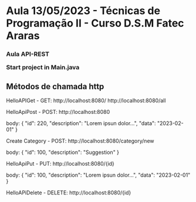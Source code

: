 # Aula 13/05/2023 - Técnicas de Programação II - Curso D.S.M Fatec Araras
<h3>Aula API-REST

Start project in Main.java

## Métodos de chamada http

HelloAPIGet - GET:
http://localhost:8080/
http://localhost:8080/all

HelloApiPost - POST:
http://localhost:8080

body:
{
    "id": 220,
    "description": "Lorem ipsun dolor...",
    "data": "2023-02-01"
}

Create Category - POST:
http://localhost:8080/category/new

body:
{
    "id": 100,
    "description": "Suggestion"
}

HelloApiPut - PUT:
http://localhost:8080/{id}

body:
{
    "id": 100,
    "description": "Lorem ipsun dolor...",
    "data": "2023-02-01"
}

HelloAPiDelete - DELETE:
http://localhost:8080/{id}
